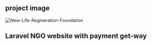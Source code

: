 ## project image
![New-Life-Regineration-Foundation](https://github.com/Bright11/laravel-ngo-website/assets/34070274/f3fad39c-33f9-425c-acb3-ca0c471238cc)

## Laravel NGO website with payment get-way

